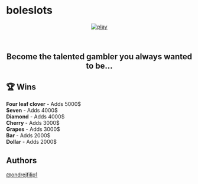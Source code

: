 # boleslots
<p align="center"><a href="https://ondrejfilip1.github.io/boleslots/"><img src="https://github.com/ondrejfilip1/boleslots/blob/main/res/img/logo.png" alt="play"></a></p><br>

<h2 align="center">Become the talented gambler you always wanted to be...</h2>

## 🏆 Wins

<p>
  <strong>Four leaf clover</strong> - Adds 5000$<br>
  <strong>Seven</strong> - Adds 4000$<br>
  <strong>Diamond</strong> - Adds 4000$<br>
  <strong>Cherry</strong> - Adds 3000$<br>
  <strong>Grapes</strong> - Adds 3000$<br>
  <strong>Bar</strong> - Adds 2000$<br>
  <strong>Dollar</strong> - Adds 2000$
</p>

## Authors

[@ondrejfilip1](https://www.github.com/ondrejfilip1)
